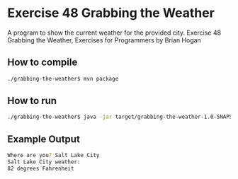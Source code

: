 # Exercise 48 Grabbing the Weather

A program to show the current weather for the provided city.
Exercise 48 Grabbing the Weather, Exercises for Programmers by Brian Hogan

## How to compile

```bash
./grabbing-the-weather$ mvn package
```

## How to run

```bash
./grabbing-the-weather$ java -jar target/grabbing-the-weather-1.0-SNAPSHOT.jar
```
## Example Output

```bash
Where are you? Salt Lake City
Salt Lake City weather:
82 degrees Fahrenheit
```
